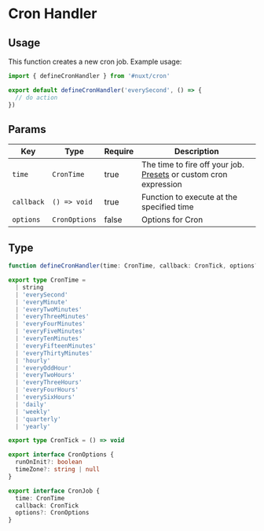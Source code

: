 # Cron Handler

## Usage

This function creates a new cron job. Example usage:

```ts [server/cron/example.ts]
import { defineCronHandler } from '#nuxt/cron'

export default defineCronHandler('everySecond', () => {
  // do action
})
```

## Params

| **Key**    | **Type**      | **Require** | **Description**                                                                       |
| ---------- | ------------- | ----------- | ------------------------------------------------------------------------------------- |
| `time`     | `CronTime`    | true        | The time to fire off your job. [Presets](/docs/api/presets) or custom cron expression |
| `callback` | `() => void`  | true        | Function to execute at the specified time                                             |
| `options`  | `CronOptions` | false       | Options for Cron                                                                      |

## Type

```typescript
function defineCronHandler(time: CronTime, callback: CronTick, options?: CronOptions): CronJob

export type CronTime =
  | string
  | 'everySecond'
  | 'everyMinute'
  | 'everyTwoMinutes'
  | 'everyThreeMinutes'
  | 'everyFourMinutes'
  | 'everyFiveMinutes'
  | 'everyTenMinutes'
  | 'everyFifteenMinutes'
  | 'everyThirtyMinutes'
  | 'hourly'
  | 'everyOddHour'
  | 'everyTwoHours'
  | 'everyThreeHours'
  | 'everyFourHours'
  | 'everySixHours'
  | 'daily'
  | 'weekly'
  | 'quarterly'
  | 'yearly'

export type CronTick = () => void

export interface CronOptions {
  runOnInit?: boolean
  timeZone?: string | null
}

export interface CronJob {
  time: CronTime
  callback: CronTick
  options?: CronOptions
}
```
